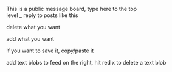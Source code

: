    This is a public message board, type here to the top      
    level
    \_ reply to posts like this

delete what you want

add what you want

if you want to save it, copy/paste it

add text blobs to feed on the right, hit red x to delete a text blob